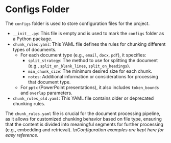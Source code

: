 # Configs Folder

The `configs` folder is used to store configuration files for the project.

- `__init__.py`: This file is empty and is used to mark the `configs` folder as a Python package.
- `chunk_rules.yaml`: This YAML file defines the rules for chunking different types of documents.
    - For each document type (e.g., `email`, `docx`, `pdf`), it specifies:
        - `split_strategy`: The method to use for splitting the document (e.g., `split_on_blank_lines`, `split_on_headings`).
        - `min_chunk_size`: The minimum desired size for each chunk.
        - `notes`: Additional information or considerations for processing that document type.
    - For `pptx` (PowerPoint presentations), it also includes `token_bounds` and `overlap` parameters.
- `chunk_rules_old.yaml`: This YAML file contains older or deprecated chunking rules.

The `chunk_rules.yaml` file is crucial for the document processing pipeline, as it allows for customized chunking behavior based on file type, ensuring that the content is divided into meaningful segments for further processing (e.g., embedding and retrieval).
\n*Configuration examples are kept here for easy reference.*
